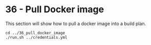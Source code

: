 36 - Pull Docker image
======================

This section will show how to pull a docker image into a build plan.

```
cd ../36_pull_docker_image
./run.sh ../credentials.yml
```
